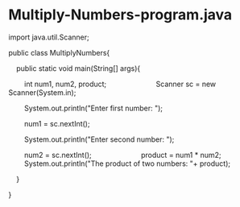 # Multiply-Numbers-program.java

import java.util.Scanner;

public class MultiplyNumbers{

    public static void main(String[] args){
    
        int num1, num2, product;
        
        
        Scanner sc = new Scanner(System.in);
        
        System.out.println("Enter first number: ");
        
        num1 = sc.nextInt();
        
        System.out.println("Enter second number: ");
        
        num2 = sc.nextInt();
        
        
        product = num1 * num2;
        
        
        System.out.println("The product of two numbers: "+ product);
        
    }
    
}
